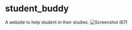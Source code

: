 # student_buddy
A website to help student in their studies.
![Screenshot (67)](https://user-images.githubusercontent.com/99143819/184075003-b85b0217-7f9a-494b-b229-976bee0415d7.png)
